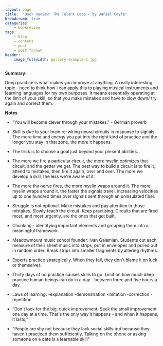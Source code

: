 ```yaml
---
layout: page
title:  "Book Review: The Talent Code - by Daniel Coyle"
breadcrumb: true
categories:
    - bookreview
tags:
    - blog
    - content
    - post
    - post format
header:
    image_fullwidth: gallery-example-1.jpg
---
```

**Summary:**

Deep practice is what makes you improve at anything. A really interesting topic - need to think how I can apply this to playing musical instruments and learning languages for my own purposes. It means essentially operating at the limit of your skill, so that you make mistakes and have to slow down/ try again and correct them.

**Notes**

- "You will become clever through your mistakes." - German proverb

- Skill is due to your brain re-wiring neural circuits in response to signals. The more time and energy you put into the right kind of practice and the longer you stay in that zone, the more it happens.
- The trick is to choose a goal just beyond your present abilities.
- The more we fire a particular circuit, the more myelin optimizes that circuit, and the getter we get. The best way to build a circuit is to fire it, attend to mistakes, then fire it again, over and over. The more we develop a skill, the less we're aware of it. 
- The more the nerve fires, the more myelin wraps around it. The more myelin wraps around it, the faster the signals travel, increasing velocities up to one hundred times over signals sent through an uninsulated fiber.
- Struggle is not optional. Make mistakes and pay attention to those mistakes. Slowly teach the circuit. Keep practising. Circuits that are fired most, and most urgently, are the ones that get built.
- Chunking - identifying important elements and grouping them into a meaningful framework. 
- Meadowmount music school founder: Ivan Galamian. Students cut each measure of their sheet music into strips, put in envelopes and pulled out in random order. Break strips into smaller fragments by altering rhythms.
- Experts practice strategically. When they fail, they don't blame it on luck or themselves. 
- Thirty days of no practice causes skills to go. Limit on how much deep practice human beings can do in a day - between three and five hours a day, 
- Laws of learning:
  -explanation
  -demonstration
  -imitation
  -correction
  -repetition.

- “Don't look for the big, quick improvement. Seek the small improvement one day at a time. That's the only way it happens - and when it happens, it lasts,” 
- "People are shy not because they lack social skills but because they haven't practiced them sufficiently. Talking on the phone or asking someone on a date is a learnable skill"
